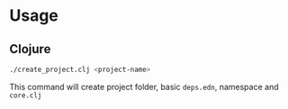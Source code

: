 # Usage

## Clojure

```sh
./create_project.clj <project-name>
```

This command will create project folder, basic `deps.edn`, namespace and `core.clj`
